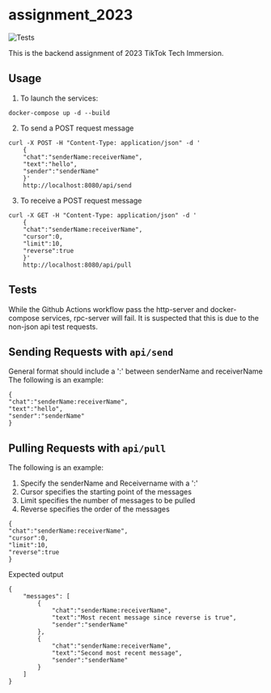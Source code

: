 # assignment_2023

![Tests](https://github.com/vrsb99/assignment_2023/actions/workflows/test.yml/badge.svg)

This is the backend assignment of 2023 TikTok Tech Immersion.

## Usage

1. To launch the services: 
```
docker-compose up -d --build
```
2. To send a POST request message
```
curl -X POST -H "Content-Type: application/json" -d '
    {
    "chat":"senderName:receiverName",
    "text":"hello",
    "sender":"senderName"
    }' 
    http://localhost:8080/api/send
```
3. To receive a POST request message
```
curl -X GET -H "Content-Type: application/json" -d '
    {
    "chat":"senderName:receiverName",
    "cursor":0,
    "limit":10,
    "reverse":true
    }' 
    http://localhost:8080/api/pull
```

## Tests

While the Github Actions workflow pass the http-server and docker-compose services, rpc-server will fail. It is suspected that this is due to the non-json api test requests.

## Sending Requests with `api/send`
General format should include a ':' between senderName and receiverName
The following is an example:
```
{
"chat":"senderName:receiverName",
"text":"hello",
"sender":"senderName"
}
```

## Pulling Requests with `api/pull`
The following is an example:

1. Specify the senderName and Receivername with a ':'
2. Cursor specifies the starting point of the messages
3. Limit specifies the number of messages to be pulled
4. Reverse specifies the order of the messages
```
{
"chat":"senderName:receiverName",
"cursor":0,
"limit":10,
"reverse":true
}
```
Expected output
```
{
    "messages": [
        {
            "chat":"senderName:receiverName",
            "text":"Most recent message since reverse is true",
            "sender":"senderName"
        },
        {
            "chat":"senderName:receiverName",
            "text":"Second most recent message",
            "sender":"senderName"
        }
    ]
}
```
